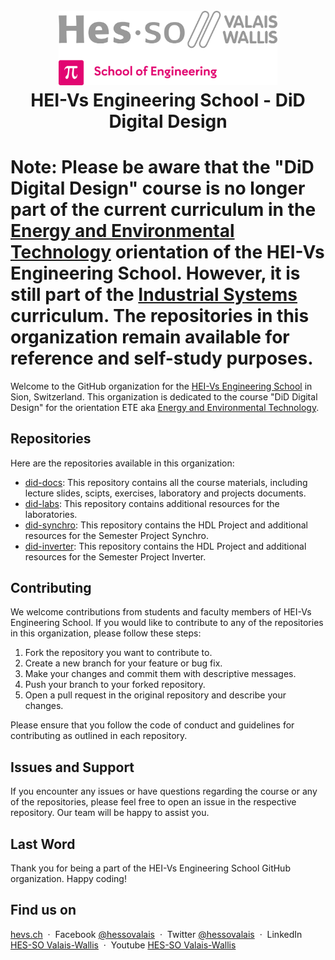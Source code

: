 <h1 align="center">
  <br>
  <img src="./img/hei-en.png" alt="HEI-Vs Logo" width="350">
  <br>
  HEI-Vs Engineering School - DiD Digital Design
  <br>
</h1>

# Note: Please be aware that the "DiD Digital Design" course is no longer part of the current curriculum in the [Energy and Environmental Technology](https://hevs.ch/ete) orientation of the HEI-Vs Engineering School. However, it is still part of the [Industrial Systems](https://hevs.ch/synd) curriculum. The repositories in this organization remain available for reference and self-study purposes.

Welcome to the GitHub organization for the [HEI-Vs Engineering School](https://hevs.ch/ete) in Sion, Switzerland. This organization is dedicated to the course "DiD Digital Design" for the orientation ETE aka [Energy and Environmental Technology](https://hevs.ch/ete).

## Repositories

Here are the repositories available in this organization:

- [did-docs](https://github.com/hei-ete-did/did-docs): This repository contains all the course materials, including lecture slides, scipts, exercises, laboratory and projects documents.
- [did-labs](https://github.com/hei-ete-did/did-labs): This repository contains additional resources for the laboratories.
- [did-synchro](https://github.com/hei-ete-did/did-synchro): This repository contains the HDL Project and additional resources for the Semester Project Synchro.
- [did-inverter](https://github.com/hei-ete-did/did-inverter): This repository contains the HDL Project and additional resources for the Semester Project Inverter.

## Contributing

We welcome contributions from students and faculty members of HEI-Vs Engineering School. If you would like to contribute to any of the repositories in this organization, please follow these steps:

1. Fork the repository you want to contribute to.
2. Create a new branch for your feature or bug fix.
3. Make your changes and commit them with descriptive messages.
4. Push your branch to your forked repository.
5. Open a pull request in the original repository and describe your changes.

Please ensure that you follow the code of conduct and guidelines for contributing as outlined in each repository.

## Issues and Support

If you encounter any issues or have questions regarding the course or any of the repositories, please feel free to open an issue in the respective repository. Our team will be happy to assist you.

## Last Word

Thank you for being a part of the HEI-Vs Engineering School GitHub organization. Happy coding!

## Find us on

[hevs.ch](https://www.hevs.ch) &nbsp;&middot;&nbsp;
Facebook [@hessovalais](https://www.facebook.com/hessovalais) &nbsp;&middot;&nbsp;
Twitter [@hessovalais](https://twitter.com/hessovalais) &nbsp;&middot;&nbsp;
LinkedIn [HES-SO Valais-Wallis](https://www.linkedin.com/groups/104343/) &nbsp;&middot;&nbsp;
Youtube [HES-SO Valais-Wallis](https://www.youtube.com/user/HESSOVS)